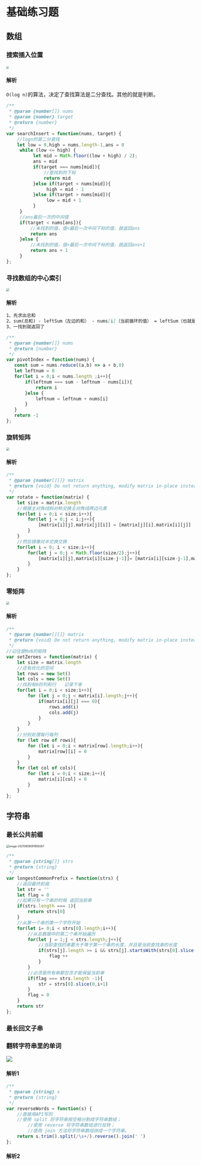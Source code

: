 # 基础练习题

## 数组

### 搜索插入位置

#### <img src="https://output66.oss-cn-beijing.aliyuncs.com/img/20210908071521.png" style="zoom:45%;" />

#### 解析

` O(log n) `的算法，决定了查找算法是二分查找。其他的就是判断。

```js
/**
 * @param {number[]} nums
 * @param {number} target
 * @return {number}
 */
var searchInsert = function(nums, target) {
    //logn的是二分查找
    let low = 0,high = nums.length-1,ans = 0
     while (low <= high) {
          let mid = Math.floor((low + high) / 2);
          ans = mid
          if(target === nums[mid]){
              //查找到的下标
              return mid
          }else if(target < nums[mid]){
               high = mid - 1
          }else if(target > nums[mid]){
               low = mid + 1
          }
     }
     //ans最后一次的中间值
     if(target < nums[ans]){
       	 //未找到的值，值<最后一次中间下标的值，就返回ans
         return ans
     }else {
         //未找到的值，值>最后一次中间下标的值，就返回ans+1
         return ans + 1
     }  
};
```

### 寻找数组的中心索引

<img src="https://output66.oss-cn-beijing.aliyuncs.com/img/20210908071616.png" style="zoom:50%;" />

#### 解析

```md
1、先求出总和
2、sum(总和) - leftSum（左边的和） - nums[i]（当前循环的值） = leftSum（也就是等于rightsum）
3、一找到就返回了
```

```js
/**
 * @param {number[]} nums
 * @return {number}
 */
var pivotIndex = function(nums) {
   const sum = nums.reduce((a,b) => a + b,0)
   let leftnum = 0
   for(let i = 0;i < nums.length ;i++){
       if(leftnum === sum - leftnum - nums[i]){
           return i
       }else {
           leftnum = leftnum + nums[i]
       }
   }
   return -1
};
```

### 旋转矩阵

<img src="https://output66.oss-cn-beijing.aliyuncs.com/img/20210908181929.png" style="zoom:50%;" />

#### 解析

```js
/**
 * @param {number[][]} matrix
 * @return {void} Do not return anything, modify matrix in-place instead.
 */
var rotate = function(matrix) {
    let size = matrix.length
    //根据主对角线斜对称交换主对角线两边元素 
    for(let i = 0;i < size;i++){
        for(let j = 0;j < i;j++){
            [matrix[i][j],matrix[j][i]] = [matrix[j][i],matrix[i][j]]
        }
    }
    //然后镜像对半交换交换
    for(let i = 0; i < size;i++){
        for(let j = 0;j < Math.floor(size/2);j++){
            [matrix[i][j],matrix[i][size-j-1]]= [matrix[i][size-j-1],matrix[i][j]]
        }
    }
};
```

### 零矩阵

<img src="https://output66.oss-cn-beijing.aliyuncs.com/img/20210908195752.png" style="zoom:50%;" />

#### 解析

```js
/**
 * @param {number[][]} matrix
 * @return {void} Do not return anything, modify matrix in-place instead.
 */
//记住是MxN的矩阵
var setZeroes = function(matrix) {
    let size = matrix.length
    //还有优化的空间
    let rows = new Set()
    let cols = new Set()
    //找到有0的列和行   记录下来
    for(let i = 0;i < size;i++){
        for (let j = 0;j < matrix[i].length;j++){
            if(matrix[i][j] === 0){
                rows.add(i)
                cols.add(j)
            }
        }
    }
  	//分别处理每行每列
    for (let row of rows){
        for (let i = 0;i < matrix[row].length;i++){
            matrix[row][i] = 0
        }
    }
    for (let col of cols){
        for (let i = 0;i < size;i++){
            matrix[i][col] = 0
        }
    }
};
```

## 字符串

### 最长公共前缀

<img src="/Users/cr/Library/Application Support/typora-user-images/image-20210909091858267.png" alt="image-20210909091858267" style="zoom:50%;" />	

```js
/**
 * @param {string[]} strs
 * @return {string}
 */
var longestCommonPrefix = function(strs) {
  	//返回最终前缀
    let str = ''
    let flag = 0
    //如果只有一个串的时候 返回当前串
    if(strs.length === 1){
        return strs[0]
    }
  	//从第一个串的第一个字符开始
    for(let i= 0;i < strs[0].length;i++){
        //从总数据中的第二个串开始遍历
        for(let j = 1;j < strs.length;j++){
            //当前查找的串要大于等于第一个串的长度，并且是当前查找串的长度
            if(strs[j].length >= i && strs[j].startsWith(strs[0].slice(0,i+1))){
                flag ++
            }
        }
        //必须是所有串都包含才能保留当前串
        if(flag === strs.length -1){
            str = strs[0].slice(0,i+1)
        }
        flag = 0
    }
    return str
};
```

### 最长回文子串

### 翻转字符串里的单词

![](https://output66.oss-cn-beijing.aliyuncs.com/img/20210909110453.png)

####  解析1

```js
/**
 * @param {string} s
 * @return {string}
 */
var reverseWords = function(s) {
  	//直接用API写的
  	//使用 split 将字符串按空格分割成字符串数组；
		//使用 reverse 将字符串数组进行反转；
		//使用 join 方法将字符串数组拼成一个字符串。
    return s.trim().split(/\s+/).reverse().join(' ')
};
```

#### 解析2

```js
```



